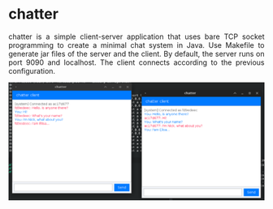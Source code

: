 # chatter

<div align="center" style="text-align: justify; max-width: 700px; margin: auto;">

chatter is a simple client-server application that uses bare TCP socket programming to create a minimal chat system in Java. Use Makefile to generate jar files of the server and the client. By default, the server runs on port 9090 and localhost. The client connects according to the previous configuration.

![chatter UI](image.png)

</div>